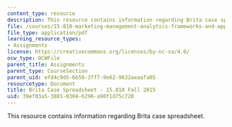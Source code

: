 ```yaml
---
content_type: resource
description: This resource contains information regarding Brita case spreadsheet.
file: /courses/15-810-marketing-management-analytics-frameworks-and-applications-fall-2015/39ef03a5388103046296a90f1d75c720_MIT15_810F15_S07zBrita_For.pdf
file_type: application/pdf
learning_resource_types:
- Assignments
license: https://creativecommons.org/licenses/by-nc-sa/4.0/
ocw_type: OCWFile
parent_title: Assignments
parent_type: CourseSection
parent_uid: efd4c9d5-6b59-3ff7-9e62-9632aeaafa05
resourcetype: Document
title: Brita Case Spreadsheet - 15.810 Fall 2015
uid: 39ef03a5-3881-0304-6296-a90f1d75c720
---
```

This resource contains information regarding Brita case spreadsheet.